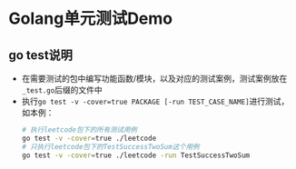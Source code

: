 # Golang单元测试Demo

## go test说明
- 在需要测试的包中编写功能函数/模块，以及对应的测试案例，测试案例放在`_test.go`后缀的文件中
- 执行`go test -v -cover=true PACKAGE [-run TEST_CASE_NAME]`进行测试，如本例：    
    ```bash
    # 执行leetcode包下的所有测试用例
    go test -v -cover=true ./leetcode
    # 只执行leetcode包下的TestSuccessTwoSum这个用例
    go test -v -cover=true ./leetcode -run TestSuccessTwoSum
    ```



